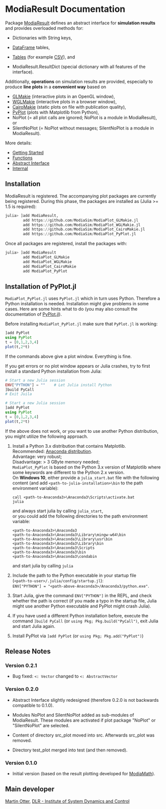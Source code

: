 # ModiaResult Documentation

Package [ModiaResult](https://github.com/ModiaSim/ModiaResult.jl) defines 
an abstract interface for **simulation results** and provides overloaded methods for:

- Dictionaries with String keys,

- [DataFrame](https://github.com/JuliaData/DataFrames.jl) tables, 

- [Tables](https://github.com/JuliaData/Tables.jl) (for example [CSV](https://github.com/JuliaData/CSV.jl)), and

- ModiaResult.ResultDict (special dictionary with all features of the interface). 

Additionally, **operations** on simulation results are provided, especially to produce **line plots**
in a **convenient way** based on 

- [GLMakie](https://github.com/JuliaPlots/GLMakie.jl) (interactive plots in an OpenGL window),
- [WGLMakie](https://github.com/JuliaPlots/WGLMakie.jl) (interactive plots in a browser window),
- [CairoMakie](https://github.com/JuliaPlots/CairoMakie.jl) (static plots on file with publication quality),
- [PyPlot](https://github.com/JuliaPy/PyPlot.jl) (plots with Matplotlib from Python), 
- NoPlot (= all plot calls are ignored; NoPlot is a module in ModiaResult), or
- SilentNoPlot (= NoPlot without messages; SilentNoPlot is a module in ModiaResult).

More details:

- [Getting Started](GettingStarted.html)
- [Functions](Functions.html)
- [Abstract Interface](AbstractInterface.html)
- [Internal](Internal.html)


## Installation

ModiaResult is registered. The accompanying plot packages are currently being registered.
During this phase, the packages are installed as (Julia >= 1.5 is required):

```julia
julia> ]add ModiaResult,
        add https://github.com/ModiaSim/ModiaPlot_GLMakie.jl
        add https://github.com/ModiaSim/ModiaPlot_WGLMakie.jl
        add https://github.com/ModiaSim/ModiaPlot_CairoMakie.jl
        add https://github.com/ModiaSim/ModiaPlot_PyPlot.jl
```

Once all packages are registered, install the packages with:

```julia
julia> ]add ModiaResult
        add ModiaPlot_GLMakie
        add ModiaPlot_WGLMakie
        add ModiaPlot_CairoMakie
        add ModiaPlot_PyPlot
```


## Installation of PyPlot.jl

`ModiaPlot_PyPlot.jl` uses `PyPlot.jl` which in turn uses Python. 
Therefore a Python installation is needed. Installation 
might give problems in some cases. Here are some hints what to do
(you may also consult the documentation of [PyPlot.jl](https://github.com/JuliaPy/PyPlot.jl)).

Before installing `ModiaPlot_PyPlot.jl` make sure that `PyPlot.jl` is working:

```julia
]add PyPlot
using PyPlot
t = [0,1,2,3,4]
plot(t,2*t)
```

If the commands above give a plot window. Everything is fine.

If you get errors or no plot window appears or Julia crashes, 
try to first install a standard Python installation from Julia:

```julia
# Start a new Julia session
ENV["PYTHON"] = ""    # Let Julia install Python
]build PyCall
# Exit Juila

# Start a new Julia session
]add PyPlot
using PyPlot
t = [0,1,2,3,4]
plot(t,2*t)
```

If the above does not work, or you want to use another Python distribution,
you might utilize the following approach.

1. Install a Python 3.x distribution that contains Matplotlib.\
   Recommended: [Anaconda distribution](https://www.anaconda.com/download/).\
   Advantage: very robust;\
   Disadvantage: > 3 GByte memory needed;\
   `ModiaPlot_PyPlot` is based on the Python 3.x version of Matplotlib where some keywords
   are different to the Python 2.x version.\
   On **Windows 10**, either provide a `julia_start.bat` file with the following content
   (and add `<path-to-julia-installation>\bin` to the path environment variable):
   ```
   call <path-to-Anaconda3>\Anaconda3\Scripts\activate.bat
   julia
   ```
   and always start julia by calling `julia_start`,\
   or you could add the following directories to the path environment variable:
   ```
   <path-to-Anaconda3>\Anaconda3
   <path-to-Anaconda3>\Anaconda3\Library\mingw-w64\bin
   <path-to-Anaconda3>\Anaconda3\Library\usr\bin
   <path-to-Anaconda3>\Anaconda3\Library\bin
   <path-to-Anaconda3>\Anaconda3\Scripts
   <path-to-Anaconda3>\Anaconda3\bin
   <path-to-Anaconda3>\Anaconda3\condabin
   ```
   and start julia by calling `julia`
  

2. Include the path to the Python executable in your startup file\
   (`<path-to-user>/.julia/config/startup.jl`):\
    `ENV["PYTHON"] = "<path-above-Anaconda3>/Anaconda3/python.exe"`.

3. Start Julia, give the command `ENV["PYTHON"]` in the REPL, and check whether the path
   is correct (if you made a typo in the startup file, Julia might use another
   Python executable and PyPlot might crash Julia).

4. If you have used a different Python installation before, execute the command
   `]build PyCall` (or `using Pkg; Pkg.build("PyCall")`, exit Julia and start Julia again.

5. Install PyPlot via `]add PyPlot` (or `using Pkg; Pkg.add("PyPlot")`)



## Release Notes


### Version 0.2.1

- Bug fixed: `<: Vector` changed to `<: AbstractVector`


### Version 0.2.0

- Abstract Interface slightly redesigned (therefore 0.2.0 is not backwards compatible to 0.1.0).

- Modules NoPlot and SilentNoPlot added as sub-modules of ModiaResult. These modules are
  activated if plot package "NoPlot" or "SilentNoPlot" are selected.

- Content of directory src_plot moved into src. Afterwards src_plot was removed.

- Directory test_plot merged into test (and then removed).
  

### Version 0.1.0

- Initial version (based on the result plotting developed for [ModiaMath](https://github.com/ModiaSim/ModiaMath.jl)).

## Main developer

[Martin Otter](https://rmc.dlr.de/sr/en/staff/martin.otter/),
[DLR - Institute of System Dynamics and Control](https://www.dlr.de/sr/en)

